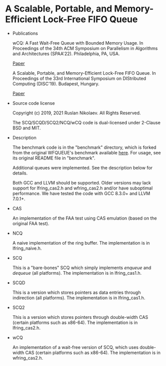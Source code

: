 # A Scalable, Portable, and Memory-Efficient Lock-Free FIFO Queue

* Publications

	wCQ: A Fast Wait-Free Queue with Bounded Memory Usage.
	In Proceedings of the 34th ACM Symposium on Parallelism in Algorithms
	and Architectures (SPAA'22). Philadelphia, PA, USA.

	[Paper](https://dl.acm.org/doi/pdf/10.1145/3490148.3538572)

	A Scalable, Portable, and Memory-Efficient Lock-Free FIFO Queue.
	In Proceedings of the 33rd International Symposium on DIStributed
	Computing (DISC'19). Budapest, Hungary.

	[Paper](http://drops.dagstuhl.de/opus/volltexte/2019/11335/pdf/LIPIcs-DISC-2019-28.pdf)

* Source code license

	Copyright (c) 2019, 2021 Ruslan Nikolaev. All Rights Reserved.

	The SCQ/SCQD/SCQ2/NCQ/wCQ code is dual-licensed under 2-Clause BSD and MIT.

* Description

	The benchmark code is in the "benchmark" directory,
	which is forked from the original WFQUEUE's benchmark
	available [here](https://github.com/chaoran/fast-wait-free-queue).
	For usage, see its original README file in "benchmark".

	Additional queues were implemented. See the description below for
	details.

	Both GCC and LLVM should be supported. Older versions may lack
	support for lfring\_cas2.h and wfring\_cas2.h and/or have
	suboptimal performance. We have tested the code with
	GCC 8.3.0+ and LLVM 7.0.1+.

* CAS

	An implementation of the FAA test using CAS emulation (based on
	the original FAA test).

* NCQ

	A naive implementation of the ring buffer. The implementation is in
	lfring\_naive.h.

* SCQ

	This is a "bare-bones" SCQ which simply implements *enqueue* and *dequeue*
	(all platforms). The implementation is in lfring\_cas1.h.

* SCQD

	This is a version which stores pointers as data entries through indirection
	(all platforms). The implementation is in lfring\_cas1.h.

* SCQ2

	This is a version which stores pointers through double-width CAS
	(certain platforms such as x86-64). The implementation is in lfring\_cas2.h.

* wCQ

	An implementation of a wait-free version of SCQ, which uses double-width
	CAS (certain platforms such as x86-64). The implementation is in
	wfring\_cas2.h.
